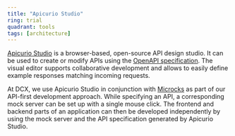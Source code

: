 ```yaml
---
title: "Apicurio Studio"
ring: trial
quadrant: tools
tags: [architecture]
---
```


[Apicurio Studio](https://www.apicur.io/studio/) is a browser-based, open-source API design studio. It can be used to create or modify APIs using the [OpenAPI specification](https://swagger.io/specification/). The visual editor supports collaborative development and allows to easily define example responses matching incoming requests.

At DCX, we use Apicurio Studio in conjunction with [Microcks](https://microcks.io/) as part of our API-first development approach. While specifying an API, a corresponding mock server can be set up with a single mouse click. The frontend and backend parts of an application can then be developed independently by using the mock server and the API specification generated by Apicurio Studio.
